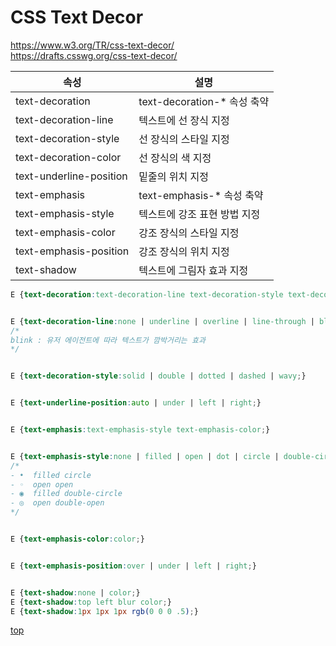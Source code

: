 # CSS Text Decor

https://www.w3.org/TR/css-text-decor/  
https://drafts.csswg.org/css-text-decor/     


속성 | 설명
---|---
text-decoration       | text-decoration-* 속성 축약
text-decoration-line  | 텍스트에 선 장식 지정
text-decoration-style | 선 장식의 스타일 지정
text-decoration-color | 선 장식의 색 지정
text-underline-position | 밑줄의 위치 지정
text-emphasis           | text-emphasis-* 속성 축약  
text-emphasis-style     | 텍스트에 강조 표현 방법 지정  
text-emphasis-color     | 강조 장식의 스타일 지정  
text-emphasis-position  | 강조 장식의 위치 지정  
text-shadow | 텍스트에 그림자 효과 지정  


```css
E {text-decoration:text-decoration-line text-decoration-style text-decoration-color;}


E {text-decoration-line:none | underline | overline | line-through | blink;}
/*
blink : 유저 에이전트에 따라 텍스트가 깜박거리는 효과  
*/


E {text-decoration-style:solid | double | dotted | dashed | wavy;}


E {text-underline-position:auto | under | left | right;}


E {text-emphasis:text-emphasis-style text-emphasis-color;}


E {text-emphasis-style:none | filled | open | dot | circle | double-circle | triangle | sesame | string;}
/*
- •  filled circle
- ◦  open open
- ◉  filled double-circle
- ◎  open double-open
*/


E {text-emphasis-color:color;}


E {text-emphasis-position:over | under | left | right;}


E {text-shadow:none | color;}
E {text-shadow:top left blur color;}
E {text-shadow:1px 1px 1px rgb(0 0 0 .5);}
```



[top](#)
